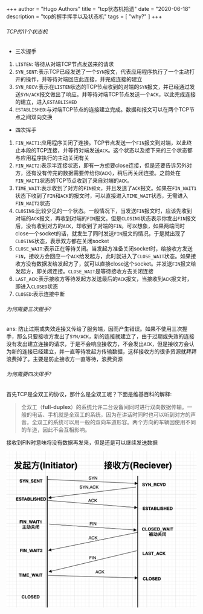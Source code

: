 +++
author = "Hugo Authors"
title = "tcp状态机拾遗"
date = "2020-06-18"
description = "tcp的握手挥手以及状态机"
tags = [
    "why?"
]
+++

###### TCP的11个状态机

* 三次握手

1. `LISTEN`: 等待从对端TCP节点发送来的请求
2. `SYN_SENT`:表示TCP已经发送了一个`SYN`报文，代表应用程序执行了一个主动打开的操作，并等待对端回应此连接，并完成连接的建立
3. `SYN_RECV`:表示在`LISTEN`状态的TCP节点收到的对端的`SYN`报文，并已经通过发送`SYN/ACK`报文做出了响应。并等待对端TCP节点发送一个`ACK`，以此完成连接的建立，进入`ESTABLISHED`
4. `ESTABLISHED`:与对端TCP节点的连接建立完成。数据和报文可以在两个TCP节点之间双向交换

* 四次挥手

1. `FIN_WAIT1`:应用程序关闭了连接。TCP节点发送一个`FIN`报文到对端，以此终止本段的TCP连接，并等待对端发送`ACK`。这个状态以及接下来的三个状态都与应用程序执行的主动关闭有关
2. `FIN_WAIT2`:表示半连接状态，即有一方想要close连接，但是还要告诉另外对方，还有没有传完的数据需要传给你(`ACK`)，稍后再关闭连接。之前处在`FIN_WAIT1`状态的TCP节点收到了来自对端的`ACK`。
3. `TIME_WAIT`:表示收到了对方的`FIN报文`，并且发送了`ACK`报文。如果在`FIN_WAIT1`状态下收到了`FIN`和`ACK`的报文时，可以直接进入`TIME_WAIT`状态，无需进入`FIN_WAIT2`状态
4. `CLOSING`:比较少见的一个状态。一般情况下，当发送`FIN`报文时，应该先收到对端的`ACK`报文，再收到对端的`FIN`报文。但是`CLOSING`状态表示你发出`FIN`报文后，没有收到对方的`ACK`，却收到了对端的`FIN`。可以想象，如果两端同时close一个socket的话，就发生了同时发送`FIN`报文的情况，于是就出现了`CLOSING`状态，表示双方都在关闭socket
5. `CLOSE_WAIT`:表示正在等待关闭。当发起方准备关闭socket时，给接收方发送`FIN`，接收方会回应一个`ACK`给发起方，此时就进入了`CLOSE_WAIT`状态。如果接收方没有数据发给发起方了，就可以直接close这个socket。并发送`FIN`报文给发起方，即关闭连接。`CLOSE_WAIT`是等待接收方去关闭连接
6. `LAST_ACK`:表示接收方等待发起方发送最后的`ACK`报文，当接收到`ACK`报文时，即进入`CLOSED`状态
7. `CLOSED`:表示连接中断

###### 为何需要三次握手?

ans: 防止过期或失效连接又传给了服务端，因而产生错误。如果不使用三次握手，那么只要接收方发出了`SYN/ACK`，新的连接就建立了，由于过期或失效的连接没有发出建立连接的请求，于是不会响应接收方，不会发出`ACK`，但是接收方会认为新的连接已经建立，并一直等待发起方传输数据，这样接收方的很多资源就拜拜浪费掉了。主要是防止接收方一直等待，浪费资源

###### 为何需要四次挥手?

首先TCP是全双工的协议，那什么是全双工呢？下面是维基百科的解释:

> 全双工（**full-duplex**）的系统允许二台设备间同时进行双向数据传输。一般的电话、手机就是全双工的系统，因为在讲话时同时也可以听到对方的声音。全双工的系统可以用一般的双向车道形容。两个方向的车辆因使用不同的车道，因此不会互相影响。

接收到FIN时意味将没有数据再发来，但是还是可以继续发送数据

![](/static/images/posts/tcp.png)